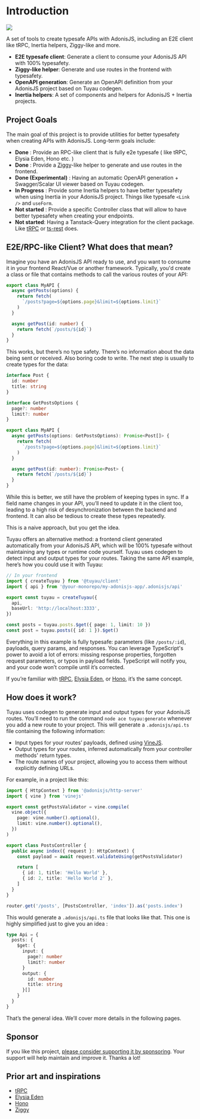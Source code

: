 # Introduction

![](https://static.julr.dev/tuyau.png)

A set of tools to create typesafe APIs with AdonisJS, including an E2E client like tRPC, Inertia helpers, Ziggy-like and more.

- **E2E typesafe client**: Generate a client to consume your AdonisJS API with 100% typesafety.
- **Ziggy-like helper**: Generate and use routes in the frontend with typesafety.
- **OpenAPI generation**: Generate an OpenAPI definition from your AdonisJS project based on Tuyau codegen.
- **Inertia helpers**: A set of components and helpers for AdonisJS + Inertia projects.

## Project Goals

The main goal of this project is to provide utilities for better typesafety when creating APIs with AdonisJS. Long-term goals include:

- **Done** : Provide an RPC-like client that is fully e2e typesafe ( like tRPC, Elysia Eden, Hono etc. )
- **Done** : Provide a [Ziggy](https://github.com/tighten/ziggy)-like helper to generate and use routes in the frontend.
- **Done (Experimental)** : Having an automatic OpenAPI generation + Swagger/Scalar UI viewer based on Tuyau codegen.
- **In Progress** : Provide some Inertia helpers to have better typesafety when using Inertia in your AdonisJS project. Things like typesafe `<Link />` and `useForm`.
- **Not started** : Provide a specific Controller class that will allow to have better typesafety when creating your endpoints.
- **Not started**: Having a Tanstack-Query integration for the client package. Like [tRPC](https://trpc.io/docs/client/react) or [ts-rest](https://ts-rest.com/docs/vue-query) does.

## E2E/RPC-like Client? What does that mean?

Imagine you have an AdonisJS API ready to use, and you want to consume it in your frontend React/Vue or another framework. Typically, you'd create a class or file that contains methods to call the various routes of your API:

```typescript
export class MyAPI {
  async getPosts(options) {
    return fetch(
      `/posts?page=${options.page}&limit=${options.limit}`
    )
  }

  async getPost(id: number) {
    return fetch(`/posts/${id}`)
  }
}
```

This works, but there’s no type safety. There’s no information about the data being sent or received. Also boring code to write. The next step is usually to create types for the data:

```typescript
interface Post {
  id: number
  title: string
}

interface GetPostsOptions {
  page?: number
  limit?: number
}

export class MyAPI {
  async getPosts(options: GetPostsOptions): Promise<Post[]> {
    return fetch(
      `/posts?page=${options.page}&limit=${options.limit}`
    )
  }

  async getPost(id: number): Promise<Post> {
    return fetch(`/posts/${id}`)
  }
}
```

While this is better, we still have the problem of keeping types in sync. If a field name changes in your API, you’ll need to update it in the client too, leading to a high risk of desynchronization between the backend and frontend. It can also be tedious to create these types repeatedly.

This is a naive approach, but you get the idea.

Tuyau offers an alternative method: a frontend client generated automatically from your AdonisJS API, which will be 100% typesafe without maintaining any types or runtime code yourself. Tuyau uses codegen to detect input and output types for your routes. Taking the same API example, here’s how you could use it with Tuyau:

```typescript
// In your frontend
import { createTuyau } from '@tuyau/client'
import { api } from '@your-monorepo/my-adonisjs-app/.adonisjs/api'

export const tuyau = createTuyau({
  api,
  baseUrl: 'http://localhost:3333',
})

const posts = tuyau.posts.$get({ page: 1, limit: 10 })
const post = tuyau.posts({ id: 1 }).$get()
```

Everything in this example is fully typesafe: parameters (like `/posts/:id`), payloads, query params, and responses. You can leverage TypeScript's power to avoid a lot of errors: missing response properties, forgotten request parameters, or typos in payload fields. TypeScript will notify you, and your code won’t compile until it’s corrected.

If you’re familiar with [tRPC](https://trpc.io/docs/client/react), [Elysia Eden](https://elysia.dev/), or [Hono](https://hono.dev/), it’s the same concept.

## How does it work?

Tuyau uses codegen to generate input and output types for your AdonisJS routes. You’ll need to run the command `node ace tuyau:generate` whenever you add a new route to your project. This will generate a `.adonisjs/api.ts` file containing the following information:

- Input types for your routes’ payloads, defined using [VineJS](https://vinejs.dev/).
- Output types for your routes, inferred automatically from your controller methods' return types.
- The route names of your project, allowing you to access them without explicitly defining URLs.

For example, in a project like this:

```typescript
import { HttpContext } from '@adonisjs/http-server'
import { vine } from 'vinejs'

export const getPostsValidator = vine.compile(
  vine.object({
    page: vine.number().optional(),
    limit: vine.number().optional(),
  })
)

export class PostsController {
  public async index({ request }: HttpContext) {
    const payload = await request.validateUsing(getPostsValidator)

    return [
      { id: 1, title: 'Hello World' },
      { id: 2, title: 'Hello World 2' },
    ]
  }
}

router.get('/posts', [PostsController, 'index']).as('posts.index')
```

This would generate a `.adonisjs/api.ts` file that looks like that. This one is highly simplified just to give you an idea :

```typescript
type Api = {
  posts: {
    $get: {
      input: {
        page?: number
        limit?: number
      }
      output: {
        id: number
        title: string
      }[]
    }
  }
}
```

That’s the general idea. We’ll cover more details in the following pages.

## Sponsor

If you like this project, [please consider supporting it by sponsoring](https://github.com/sponsors/Julien-R44/). Your support will help maintain and improve it. Thanks a lot!

## Prior art and inspirations

- [tRPC](https://trpc.io/docs/client/react)
- [Elysia Eden](https://elysia.dev/)
- [Hono](https://hono.dev/)
- [Ziggy](https://github.com/tighten/ziggy)
